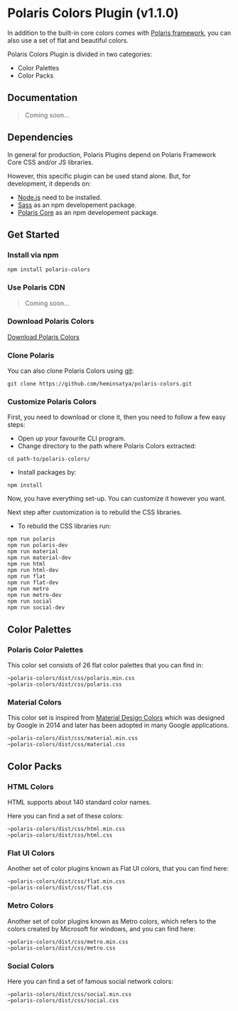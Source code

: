 # Polaris Colors Plugin (v1.1.0)

In addition to the built-in core colors comes with [Polaris framework](https://github.com/heminsatya/polaris-core), you can also use a set of flat and beautiful colors.

Polaris Colors Plugin is divided in two categories:

- Color Palettes
- Color Packs


## Documentation

> Coming soon...


## Dependencies

In general for production, Polaris Plugins depend on Polaris Framework Core CSS and/or JS libraries.

However, this specific plugin can be used stand alone. But, for development, it depends on:

* [Node.js](https://nodejs.org/en/) need to be installed.
* [Sass](https://www.npmjs.com/package/sass) as an npm developement package.
* [Polaris Core](https://www.npmjs.com/package/polaris-core) as an npm developement package.


## Get Started

### Install via npm

```
npm install polaris-colors
```


### Use Polaris CDN

> Coming soon...


### Download Polaris Colors

[Download Polaris Colors](https://github.com/heminsatya/polaris-colors/releases)


### Clone Polaris

You can also clone Polaris Colors using [git](https://git-scm.com/):

```
git clone https://github.com/heminsatya/polaris-colors.git
```


### Customize Polaris Colors

First, you need to download or clone it, then you need to follow a few easy steps:

* Open up your favourite CLI program.
* Change directory to the path where Polaris Colors extracted:
```
cd path-to/polaris-colors/
```
* Install packages by:
```
npm install
```
Now, you have everything set-up. You can customize it however you want.

Next step after customization is to rebuild the CSS libraries.

* To rebuild the CSS libraries run:

```
npm run polaris
npm run polaris-dev
npm run material
npm run material-dev
npm run html
npm run html-dev
npm run flat
npm run flat-dev
npm run metro
npm run metro-dev
npm run social
npm run social-dev
```


## Color Palettes

### Polaris Color Palettes

This color set consists of 26 flat color palettes that you can find in:

```
~polaris-colors/dist/css/polaris.min.css
~polaris-colors/dist/css/polaris.css
```


### Material Colors

This color set is inspired from [Material Design Colors](https://m2.material.io/design/color/the-color-system.html) which was designed by Google in 2014 and later has been adopted in many Google applications.

```
~polaris-colors/dist/css/material.min.css
~polaris-colors/dist/css/material.css
```


## Color Packs

### HTML Colors

HTML supports about 140 standard color names.

Here you can find a set of these colors:

```
~polaris-colors/dist/css/html.min.css
~polaris-colors/dist/css/html.css
```


### Flat UI Colors

Another set of color plugins known as Flat UI colors, that you can find here:

```
~polaris-colors/dist/css/flat.min.css
~polaris-colors/dist/css/flat.css
```


### Metro Colors

Another set of color plugins known as Metro colors, which refers to the colors created by Microsoft for windows, and you can find here:

```
~polaris-colors/dist/css/metro.min.css
~polaris-colors/dist/css/metro.css
```


### Social Colors

Here you can find a set of famous social network colors:
```
~polaris-colors/dist/css/social.min.css
~polaris-colors/dist/css/social.css
```
